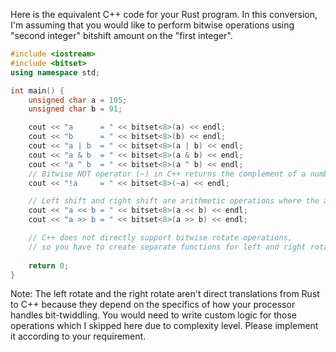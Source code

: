 Here is the equivalent C++ code for your Rust program. In this conversion, I'm assuming that you would like to perform bitwise operations using "second integer" bitshift amount on the "first integer".

```cpp
#include <iostream>
#include <bitset> 
using namespace std;

int main() {
    unsigned char a = 105;
    unsigned char b = 91;

    cout << "a      = " << bitset<8>(a) << endl;
    cout << "b      = " << bitset<8>(b) << endl;
    cout << "a | b  = " << bitset<8>(a | b) << endl;
    cout << "a & b  = " << bitset<8>(a & b) << endl;
    cout << "a ^ b  = " << bitset<8>(a ^ b) << endl;
    // Bitwise NOT operator (~) in C++ returns the complement of a number.
    cout << "!a     = " << bitset<8>(~a) << endl;

    // Left shift and right shift are arithmetic operations where the amount to be shifted is given by 'b' variable 
    cout << "a << b = " << bitset<8>(a << b) << endl; 
    cout << "a >> b = " << bitset<8>(a >> b) << endl; 

    // C++ does not directly support bitwise rotate operations, 
    // so you have to create separate functions for left and right rotations.
  
    return 0;
}
```
Note: The left rotate and the right rotate aren't direct translations from Rust to C++ because they depend on the specifics of how your processor handles bit-twiddling. You would need to write custom logic for those operations which I skipped here due to complexity level. Please implement it according to your requirement.
